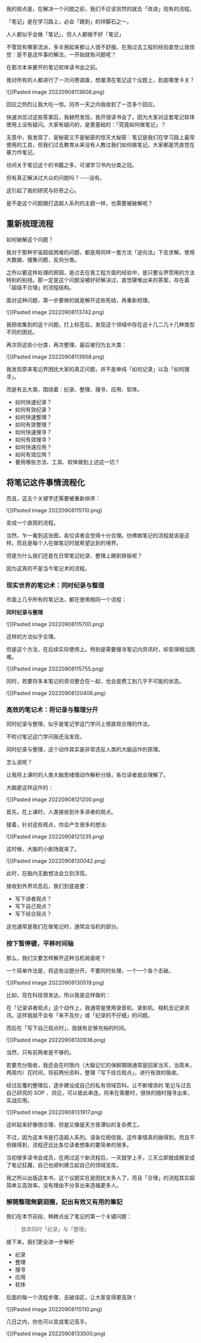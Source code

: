 我的观点是，在解决一个问题之前，我们不应该贸然的就去「改进」现有的流程。

「笔记」是在学习路上，必会「踢到」的绊脚石之一。

人人都似乎会做「笔记」，但人人都做不好「笔记」

不管现有哪家流派，多半用起来都让人很不舒服。在我过去工程的经验直觉让我惊觉：是不是这件事的解法，一开始就有问题呢？

在那次本来要开的笔记软体读书会之前。

我对所有的人都进行了一次问卷调查，想厘清在笔记这个议题上，到底哪里卡关？

![](Pasted image 20220908113608.png)

回应之热烈让我大吃一惊。冈市一天之内我收到了一百多个回应。

快速浏览过这些答案后，我赫然发现，我开错读书会了。因为大家对这套笔记软体使用上没有疑问。大家有疑问的，是更基础的：「究竟如何做笔记」？

无意中，我发现了，是秘密又不是秘密的惊天大秘密：笔记是我们在学习路上最常使用的工具，但我们过去教育从来没有人教过我们如何做笔记。大家都是凭直觉在暴力作笔记。

坊间关于笔记这个的书籍之多，可谓学习书内分类之冠。

但有真正解决过大众的问题吗？----没有。

这引起了我的研究与好奇之心。

是不是这个问题跟打造超人系列的主题一样，也需要被破解呢？

## 重新梳理流程

如何破解这个问题？

我对于那种宇宙超级困难的问题，都是用同样一套方法「逆向法」下去求解。使用大数据、搜集问题，反向分类。

之所以要这样处理的原因，是过去在我工程方面的经验中，是只要业界惯用的方法特别的别扭。那一定是这个问题没被好好解决过，直觉硬堆出来的答案，存在着「超级不合理」的流程结构。

面对这种问题，第一步要做的就是解开这些死结，再重新梳理。

![](Pasted image 20220908113742.png)

我把收集到的这个问题，打上标签后，发现这个领域中存在这十几二几十几种类型不同的困扰。

再次将这些小分类，再次整理，最后被归为五大类：

![](Pasted image 20220908113958.png)

我发现原来笔记界困扰大家的真正问题，并不是单纯「如何记录」以及「如何搜寻」。

而是有五大类，围绕着：纪录、整理、搜寻、应用、软体。

* 如何快速纪录？
* 如何有效纪录？
* 如何快速整理？
* 如何有效整理？
* 如何快速搜寻？
* 如何有效搜寻？
* 如何快速应用？
* 如何有效应用？
* 要用哪些方法、工具、软体做到上述这一切？


## 将笔记这件事情流程化


而且，这五个关键字还需要被重新排序：


![](Pasted image 20220908115110.png)

变成一个直观的流程。

当然，乍一看到这张图，各位读者会觉得十分合理。彷佛做笔记的流程就该是这样。而且是每个人在做笔记时就希望达到的境界。

但是为什么我们还是在日常笔记纪录、整理上踢到铁板呢？

因为这真的不是当今笔记术的流程。

### 现实世界的笔记术：同时纪录与整理

市面上几乎所有的笔记法，都在使用相同一个流程：

**同时纪录与整理**

![](Pasted image 20220908115700.png)

这样的方法似乎合理。

但是这个方法，在后续实际使用上。特别是需要搜寻笔记内资讯时，却变得相当困难。

![](Pasted image 20220908115755.png)

同时，若要将多本笔记的资讯整合在一起，也会是费工到几乎不可能的状态。

![](Pasted image 20220908120406.png)

### 高效的笔记术：将记录与整理分开

同时纪录与整理，似乎是笔记学这门学问上很直观合理的作法。

不检讨笔记这门学问我还没发现。

同时纪录与整理，这个动作其实是非常违反人类的大脑运作的原理。

怎么说呢？

让我将上课时的人类大脑思绪慢动作解析分镜，各位读者就会理解了。

大脑是这样运作的：

![](Pasted image 20220908121200.png)

首先，在上课时，人类接收到许多讲者的观点。

接着，针对这些观点，你会产生很多的想法:

![](Pasted image 20220908121235.png)

这时候，大脑的小剧场就来了。

![](Pasted image 20220908130042.png)

此时，在脑内无数想法会立刻浮现。

接收到外界讯息后，我们到底是要：

* 写下讲者观点？
* 写下自己观点？
* 写下综合观点？

这也通常是我们在做笔记时，通常会当机的部分。


### 按下暂停键，平移时间轴

那么，我们又要怎样解开这种当机局面呢？

一个简单作法是，将这些议题分开。不要同时处理，一个一个各个击破。

![](Pasted image 20220908130519.png)

比如，现在科技很发达，所以我是这样做的：

在「记录讲者观点」这个动作上，我通常是使用录音机、录影机、相机去记录资讯。这样我就不会有「来不及抄」或「纪录的不仔细」的问题。

而后在「写下自己观点时」，我就有足够充裕的时间。

![](Pasted image 20220908130936.png)

当然，只有前两者是不够的。

若要充分吸收，我还会在时限内（大脑记忆的保鲜期限通常是回家当天，当周末，两周内）花时间，将前两份资料，整理「写下综合观点」，进行有效的吸收。

经过反覆的整理后，逐步建设成自己的私有领域百科。让不断增添的
笔记与过去自己研究的 SOP 、洞见，可以彼此串连。将来在需要时，很快的随时搜寻出来，实战应用。

![](Pasted image 20220908131917.png)

这听起来好像很合理，但是又像是天方夜谭似的复杂费工。

不过，因为这本书是打造超人系列。请各位相信我，这件事情真的做得到。而且不但做得到，流程还远比各位读者想象的要简单的很多。

当初很多读书会成员，在用过这个新流程后，一天就学上手，三天立即就成瘾变成了笔记狂魔，自己也顺利建立起自己的领域宝库。

我之所以出版这本书，这个议题实在是困扰太多人了，而且「合理」的流程其实超简单又高效率。没有理由不分享出来造福更多人。

### 解開整理無窮迴圈，記出有效又有用的筆記

我们在本节前段，稍微点出了笔记的第一个关键问题：

> 放弃同时「纪录」与「整理」

接下来，我们更会进一步解析

* 纪录
* 整理
* 搜寻
* 应用
* 软体

后面的每一个流程步骤，击破误区，让大家变得更高效！


![](Pasted image 20220908115110.png)

几日之内，你也可以变成笔记高手。

![](Pasted image 20220908133500.png)
